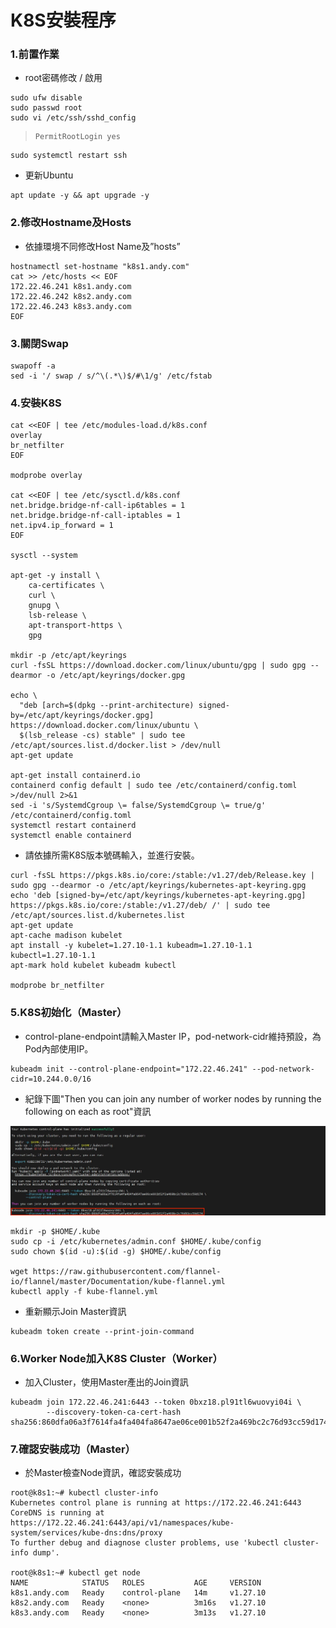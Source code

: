 # K8S安裝程序
### 1.前置作業
* root密碼修改 / 啟用
```
sudo ufw disable
sudo passwd root
sudo vi /etc/ssh/sshd_config
```
> ```
> PermitRootLogin yes
> ```
```
sudo systemctl restart ssh
```

* 更新Ubuntu
```
apt update -y && apt upgrade -y
```

### 2.修改Hostname及Hosts 
* 依據環境不同修改Host Name及”hosts”

```
hostnamectl set-hostname "k8s1.andy.com"
cat >> /etc/hosts << EOF
172.22.46.241 k8s1.andy.com
172.22.46.242 k8s2.andy.com
172.22.46.243 k8s3.andy.com
EOF
```


### 3.關閉Swap
```
swapoff -a
sed -i '/ swap / s/^\(.*\)$/#\1/g' /etc/fstab
```


### 4.安裝K8S
```
cat <<EOF | tee /etc/modules-load.d/k8s.conf
overlay
br_netfilter
EOF

modprobe overlay

cat <<EOF | tee /etc/sysctl.d/k8s.conf
net.bridge.bridge-nf-call-ip6tables = 1
net.bridge.bridge-nf-call-iptables = 1
net.ipv4.ip_forward = 1
EOF

sysctl --system

apt-get -y install \
    ca-certificates \
    curl \
    gnupg \
    lsb-release \
    apt-transport-https \
    gpg

mkdir -p /etc/apt/keyrings
curl -fsSL https://download.docker.com/linux/ubuntu/gpg | sudo gpg --dearmor -o /etc/apt/keyrings/docker.gpg

echo \
  "deb [arch=$(dpkg --print-architecture) signed-by=/etc/apt/keyrings/docker.gpg] https://download.docker.com/linux/ubuntu \
  $(lsb_release -cs) stable" | sudo tee /etc/apt/sources.list.d/docker.list > /dev/null  
apt-get update

apt-get install containerd.io  
containerd config default | sudo tee /etc/containerd/config.toml >/dev/null 2>&1
sed -i 's/SystemdCgroup \= false/SystemdCgroup \= true/g' /etc/containerd/config.toml
systemctl restart containerd
systemctl enable containerd
```
* 請依據所需K8S版本號碼輸入，並進行安裝。
```
curl -fsSL https://pkgs.k8s.io/core:/stable:/v1.27/deb/Release.key | sudo gpg --dearmor -o /etc/apt/keyrings/kubernetes-apt-keyring.gpg
echo 'deb [signed-by=/etc/apt/keyrings/kubernetes-apt-keyring.gpg] https://pkgs.k8s.io/core:/stable:/v1.27/deb/ /' | sudo tee /etc/apt/sources.list.d/kubernetes.list
apt-get update
apt-cache madison kubelet
apt install -y kubelet=1.27.10-1.1 kubeadm=1.27.10-1.1  kubectl=1.27.10-1.1
apt-mark hold kubelet kubeadm kubectl

modprobe br_netfilter
```


### 5.K8S初始化（Master）
* control-plane-endpoint請輸入Master IP，pod-network-cidr維持預設，為Pod內部使用IP。
```
kubeadm init --control-plane-endpoint="172.22.46.241" --pod-network-cidr=10.244.0.0/16
```
* 紀錄下圖"Then you can join any number of worker nodes by running the following on each as root"資訊
  
![](https://github.com/Andy0583/Dell-CSI-for-Powerstore/blob/main/image/001.png?raw=true)

```
mkdir -p $HOME/.kube
sudo cp -i /etc/kubernetes/admin.conf $HOME/.kube/config
sudo chown $(id -u):$(id -g) $HOME/.kube/config

wget https://raw.githubusercontent.com/flannel-io/flannel/master/Documentation/kube-flannel.yml
kubectl apply -f kube-flannel.yml
```


*  重新顯示Join Master資訊
```
kubeadm token create --print-join-command
```


### 6.Worker Node加入K8S Cluster（Worker）
* 加入Cluster，使用Master產出的Join資訊
```
kubeadm join 172.22.46.241:6443 --token 0bxz18.pl91tl6wuovyi04i \
        --discovery-token-ca-cert-hash sha256:860dfa06a3f7614fa4fa404fa8647ae06ce001b52f2a469bc2c76d93cc59d174
```


### 7.確認安裝成功（Master）
*  於Master檢查Node資訊，確認安裝成功
```
root@k8s1:~# kubectl cluster-info
Kubernetes control plane is running at https://172.22.46.241:6443
CoreDNS is running at https://172.22.46.241:6443/api/v1/namespaces/kube-system/services/kube-dns:dns/proxy
To further debug and diagnose cluster problems, use 'kubectl cluster-info dump'.

root@k8s1:~# kubectl get node
NAME            STATUS   ROLES           AGE     VERSION
k8s1.andy.com   Ready    control-plane   14m     v1.27.10
k8s2.andy.com   Ready    <none>          3m16s   v1.27.10
k8s3.andy.com   Ready    <none>          3m13s   v1.27.10
```